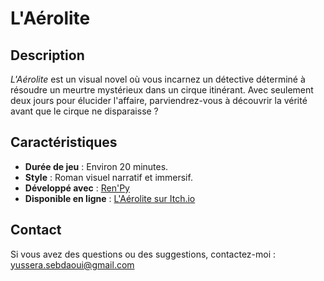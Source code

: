 # **L'Aérolite**  

## **Description**  
*L'Aérolite* est un visual novel où vous incarnez un détective déterminé à résoudre un meurtre mystérieux dans un cirque itinérant. Avec seulement deux jours pour élucider l'affaire, parviendrez-vous à découvrir la vérité avant que le cirque ne disparaisse ?  


## **Caractéristiques**  
- **Durée de jeu** : Environ 20 minutes.  
- **Style** : Roman visuel narratif et immersif.  
- **Développé avec** : [Ren'Py](https://www.renpy.org/)  
- **Disponible en ligne** : [L'Aérolite sur Itch.io](https://pltteddy.itch.io/laerolite)  


## **Contact**  
Si vous avez des questions ou des suggestions, contactez-moi : [yussera.sebdaoui@gmail.com](mailto:yussera.sebdaoui@gmail.com)

